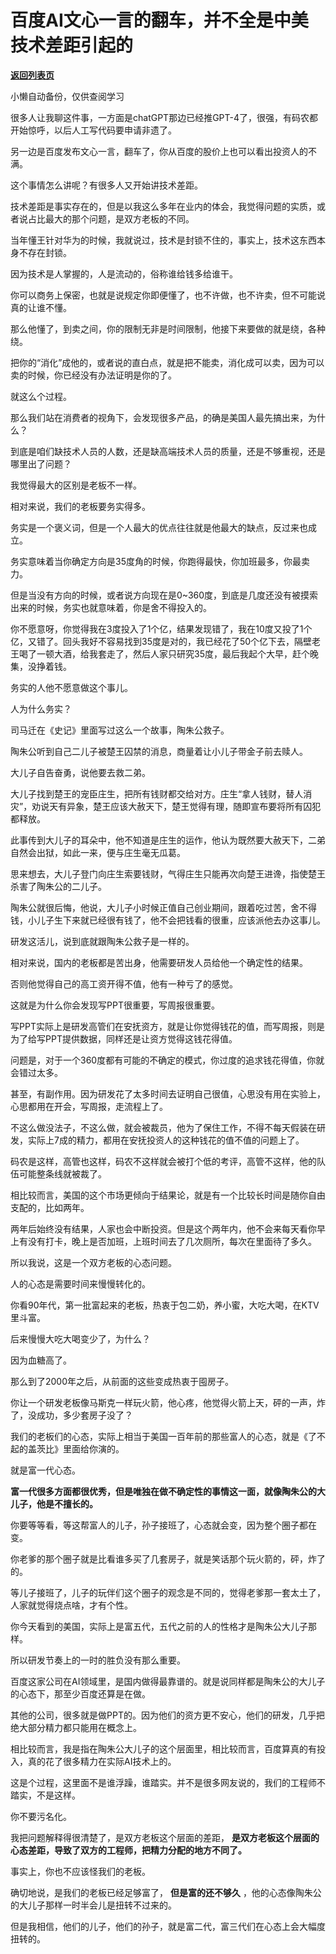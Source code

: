 # 百度AI文心一言的翻车，并不全是中美技术差距引起的

[**返回列表页**](/gzh/记忆承载3)

小懒自动备份，仅供查阅学习

很多人让我聊这件事，一方面是chatGPT那边已经推GPT-4了，很强，有码农都开始惊呼，以后人工写代码要申请非遗了。

另一边是百度发布文心一言，翻车了，你从百度的股价上也可以看出投资人的不满。

这个事情怎么讲呢？有很多人又开始讲技术差距。  

技术差距是事实存在的，但是以我这么多年在业内的体会，我觉得问题的实质，或者说占比最大的那个问题，是双方老板的不同。  

当年懂王针对华为的时候，我就说过，技术是封锁不住的，事实上，技术这东西本身不存在封锁。  

因为技术是人掌握的，人是流动的，俗称谁给钱多给谁干。

你可以商务上保密，也就是说规定你即便懂了，也不许做，也不许卖，但不可能说真的让谁不懂。  

那么他懂了，到卖之间，你的限制无非是时间限制，他接下来要做的就是绕，各种绕。  

把你的“消化”成他的，或者说的直白点，就是把不能卖，消化成可以卖，因为可以卖的时候，你已经没有办法证明是你的了。

就这么个过程。

那么我们站在消费者的视角下，会发现很多产品，的确是美国人最先搞出来，为什么？  

到底是咱们缺技术人员的人数，还是缺高端技术人员的质量，还是不够重视，还是哪里出了问题？  

我觉得最大的区别是老板不一样。  

相对来说，我们的老板要务实得多。  

务实是一个褒义词，但是一个人最大的优点往往就是他最大的缺点，反过来也成立。  

务实意味着当你确定方向是35度角的时候，你跑得最快，你加班最多，你最卖力。  

但是当没有方向的时候，或者说方向现在是0~360度，到底是几度还没有被摸索出来的时候，务实也就意味着，你是舍不得投入的。

你不愿意呀，你觉得我在3度投入了1个亿，结果发现错了，我在10度又投了1个亿，又错了。回头我好不容易找到35度是对的，我已经花了50个亿下去，隔壁老王喝了一顿大酒，给我套走了，然后人家只研究35度，最后我起个大早，赶个晚集，没挣着钱。

务实的人他不愿意做这个事儿。  

人为什么务实？

司马迁在《史记》里面写过这么一个故事，陶朱公救子。

陶朱公听到自己二儿子被楚王囚禁的消息，商量着让小儿子带金子前去赎人。

大儿子自告奋勇，说他要去救二弟。

大儿子找到楚王的宠臣庄生，把所有钱财都交给对方。庄生“拿人钱财，替人消灾”，劝说天有异象，楚王应该大赦天下，楚王觉得有理，随即宣布要将所有囚犯都释放。

此事传到大儿子的耳朵中，他不知道是庄生的运作，他认为既然要大赦天下，二弟自然会出狱，如此一来，便与庄生毫无瓜葛。

思来想去，大儿子登门向庄生索要钱财，气得庄生只能再次向楚王进谗，指使楚王杀害了陶朱公的二儿子。

陶朱公就很后悔，他说，大儿子小时候正值自己创业期间，跟着吃过苦，舍不得钱，小儿子生下来就已经很有钱了，他不会把钱看的很重，应该派他去办这事儿。

研发这活儿，说到底就跟陶朱公救子是一样的。

相对来说，国内的老板都是苦出身，他需要研发人员给他一个确定性的结果。

否则他觉得自己的高工资开得不值，他有一种亏了的感觉。

这就是为什么你会发现写PPT很重要，写周报很重要。

写PPT实际上是研发高管们在安抚资方，就是让你觉得钱花的值，而写周报，则是为了给写PPT提供数据，同样还是让资方觉得这钱花得值。

问题是，对于一个360度都有可能的不确定的模式，你过度的追求钱花得值，你就会错过太多。

甚至，有副作用。因为研发花了太多时间去证明自己很值，心思没有用在实验上，心思都用在开会，写周报，走流程上了。

不这么做没法子，不这么做，就会被裁员，他为了保住工作，不得不每天假装在研发，实际上7成的精力，都用在安抚投资人的这种钱花的值不值的问题上了。

码农是这样，高管也这样，码农不这样就会被打个低的考评，高管不这样，他的队伍可能整条线就被裁了。

相比较而言，美国的这个市场更倾向于结果论，就是有一个比较长时间是随你自由支配的，比如两年。

两年后始终没有结果，人家也会中断投资。但是这个两年内，他不会来每天看你早上有没有打卡，晚上是否加班，上班时间去了几次厕所，每次在里面待了多久。

所以我说，这是一个双方老板的心态问题。

人的心态是需要时间来慢慢转化的。

你看90年代，第一批富起来的老板，热衷于包二奶，养小蜜，大吃大喝，在KTV里斗富。

后来慢慢大吃大喝变少了，为什么？

因为血糖高了。

那么到了2000年之后，从前面的这些变成热衷于囤房子。

你让一个研发老板像马斯克一样玩火箭，他心疼，他觉得火箭上天，砰的一声，炸了，没成功，多少套房子没了？

我们的老板们的心态，实际上相当于美国一百年前的那些富人的心态，就是《了不起的盖茨比》里面给你演的。

就是富一代心态。

 **富一代很多方面都很优秀，但是唯独在做不确定性的事情这一面，就像陶朱公的大儿子，他是不擅长的。**

你要等等看，等这帮富人的儿子，孙子接班了，心态就会变，因为整个圈子都在变。

你老爹的那个圈子就是比看谁多买了几套房子，就是笑话那个玩火箭的，砰，炸了的。

等儿子接班了，儿子的玩伴们这个圈子的观念是不同的，觉得老爹那一套太土了，人家就觉得烧点啥，才有个性。

你今天看到的美国，实际上是富五代，五代之前的人的性格才是陶朱公大儿子那样。

所以研发节奏上的一时的胜负没有那么重要。

百度这家公司在AI领域里，是国内做得最靠谱的。就是说同样都是陶朱公的大儿子的心态下，那至少百度还算是在做。  

其他的公司，很多就是做PPT的。因为他们的资方更不安心，他们的研发，几乎把绝大部分精力都只能用在概念上。

相比较而言，我是指在陶朱公大儿子的这个层面里，相比较而言，百度算真的有投入，真的花了很多精力在实际AI技术上的。

这是个过程，这里面不是谁浮躁，谁踏实。并不是很多网友说的，我们的工程师不踏实，不是这样。  

你不要污名化。

我把问题解释得很清楚了，是双方老板这个层面的差距， **是双方老板这个层面的心态差距，导致了双方的工程师，把精力分配的地方不同了。**  

事实上，你也不应该怪我们的老板。  

确切地说，是我们的老板已经足够富了， **但是富的还不够久** ，他的心态像陶朱公的大儿子那样一时半会儿是扭转不过来的。

但是我相信，他们的儿子，他们的孙子，就是富二代，富三代们在心态上会大幅度扭转的。

